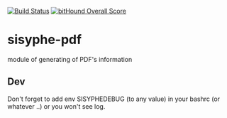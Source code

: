 [![Build Status](https://travis-ci.org/istex/sisyphe-pdf.svg?branch=master)](https://travis-ci.org/istex/sisyphe-pdf)
[![bitHound Overall Score](https://www.bithound.io/github/istex/sisyphe-pdf/badges/score.svg)](https://www.bithound.io/github/istex/sisyphe-pdf)

# sisyphe-pdf
module of generating of PDF's information

## Dev
Don't forget to add env SISYPHEDEBUG (to any value) in your bashrc (or whatever ..) or you won't see log.
